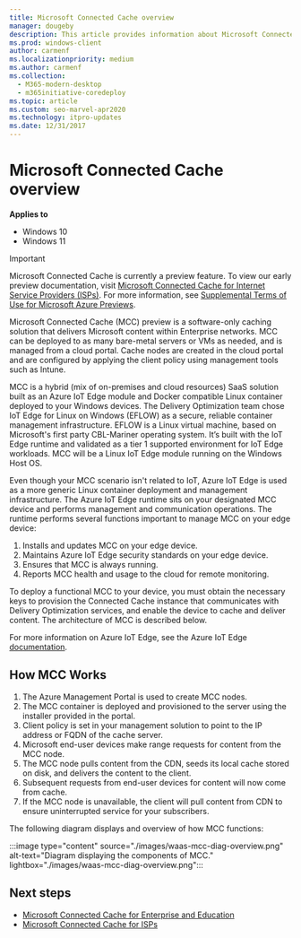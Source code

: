 ```yaml
---
title: Microsoft Connected Cache overview
manager: dougeby
description: This article provides information about Microsoft Connected Cache (MCC), a software-only caching solution.
ms.prod: windows-client
author: carmenf
ms.localizationpriority: medium
ms.author: carmenf
ms.collection: 
  - M365-modern-desktop
  - m365initiative-coredeploy
ms.topic: article
ms.custom: seo-marvel-apr2020
ms.technology: itpro-updates
ms.date: 12/31/2017
---
```


# Microsoft Connected Cache overview

**Applies to**

- Windows 10
- Windows 11

> [!IMPORTANT]
> Microsoft Connected Cache is currently a preview feature. To view our early preview documentation, visit [Microsoft Connected Cache for Internet Service Providers (ISPs)](mcc-isp.md). For more information, see [Supplemental Terms of Use for Microsoft Azure Previews](https://azure.microsoft.com/support/legal/preview-supplemental-terms/).

Microsoft Connected Cache (MCC) preview is a software-only caching solution that delivers Microsoft content within Enterprise networks. MCC can be deployed to as many bare-metal servers or VMs as needed, and is managed from a cloud portal. Cache nodes are created in the cloud portal and are configured by applying the client policy using management tools such as Intune.

MCC is a hybrid (mix of on-premises and cloud resources) SaaS solution built as an Azure IoT Edge module and Docker compatible Linux container deployed to your Windows devices. The Delivery Optimization team chose IoT Edge for Linux on Windows (EFLOW) as a secure, reliable container management infrastructure. EFLOW is a Linux virtual machine, based on Microsoft's first party CBL-Mariner operating system. It’s built with the IoT Edge runtime and validated as a tier 1 supported environment for IoT Edge workloads. MCC will be a Linux IoT Edge module running on the Windows Host OS.  

Even though your MCC scenario isn't related to IoT, Azure IoT Edge is used as a more generic Linux container deployment and management infrastructure. The Azure IoT Edge runtime sits on your designated MCC device and performs management and communication operations. The runtime performs several functions important to manage MCC on your edge device:

1. Installs and updates MCC on your edge device.
1. Maintains Azure IoT Edge security standards on your edge device.
1. Ensures that MCC is always running.
1. Reports MCC health and usage to the cloud for remote monitoring.
  
To deploy a functional MCC to your device, you must obtain the necessary keys to provision the Connected Cache instance that communicates with Delivery Optimization services, and enable the device to cache and deliver content. The architecture of MCC is described below.
  
For more information on Azure IoT Edge, see the Azure IoT Edge [documentation](/azure/iot-edge/about-iot-edge).

## How MCC Works  

1. The Azure Management Portal is used to create MCC nodes.
1. The MCC container is deployed and provisioned to the server using the installer provided in the portal.
1. Client policy is set in your management solution to point to the IP address or FQDN of the cache server.
1. Microsoft end-user devices make range requests for content from the MCC node.
1. The MCC node pulls content from the CDN, seeds its local cache stored on disk, and delivers the content to the client.
1. Subsequent requests from end-user devices for content will now come from cache.
1. If the MCC node is unavailable, the client will pull content from CDN to ensure uninterrupted service for your subscribers.

The following diagram displays and overview of how MCC functions:

:::image type="content" source="./images/waas-mcc-diag-overview.png" alt-text="Diagram displaying the components of MCC." lightbox="./images/waas-mcc-diag-overview.png":::



## Next steps

- [Microsoft Connected Cache for Enterprise and Education](mcc-enterprise-prerequisites.md)
- [Microsoft Connected Cache for ISPs](mcc-isp-signup.md)
